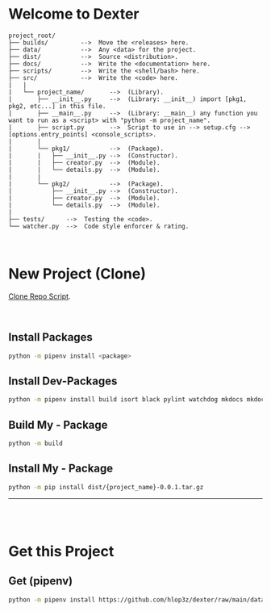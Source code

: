 # Welcome to Dexter
```
project_root/
├── builds/         -->  Move the <releases> here. 
├── data/           -->  Any <data> for the project.
├── dist/           -->  Source <distribution>.
├── docs/           -->  Write the <documentation> here.
├── scripts/        -->  Write the <shell/bash> here.
├── src/            -->  Write the <code> here.
|   |
|   └── project_name/       -->  (Library).
|       ├── __init__.py     -->  (Library: __init__) import [pkg1, pkg2, etc...] in this file.
|       ├── __main__.py     -->  (Library: __main__) any function you want to run as a <script> with "python -m project_name".
|       ├── script.py       -->  Script to use in --> setup.cfg --> [options.entry_points] <console_scripts>.
|       |
|       └── pkg1/           -->  (Package).
|       |   ├── __init__.py -->  (Constructor).
|       |   ├── creator.py  -->  (Module).
|       |   └── details.py  -->  (Module).
|       |
|       └── pkg2/           -->  (Package).
|           ├── __init__.py -->  (Constructor).
|           ├── creator.py  -->  (Module).
|           └── details.py  -->  (Module).
|
├── tests/      -->  Testing the <code>.
└── watcher.py  -->  Code style enforcer & rating.
```

<br />

# New Project (**Clone**)
[Clone Repo Script](https://raw.githubusercontent.com/hlop3z/dexter/main/scripts/clone_repo.sh).

<br />

## Install **Packages**
```sh
python -m pipenv install <package>
```

## Install **Dev-Packages**
```sh
python -m pipenv install build isort black pylint watchdog mkdocs mkdocs-material --dev --pre
```

## Build **My - Package**
```sh
python -m build
```

## Install **My - Package**
```sh
python -m pip install dist/{project_name}-0.0.1.tar.gz
```
---

<br /><br />
# Get this Project

## Get (**pipenv**)
```sh
python -m pipenv install https://github.com/hlop3z/dexter/raw/main/data/builds/dexter-0.0.1.tar.gz
```